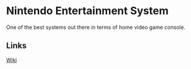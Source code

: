 
# Nintendo Entertainment System

One of the best systems out there in terms of home video game console.


## Links

[Wiki](https://en.wikipedia.org/wiki/Nintendo_Entertainment_System)
